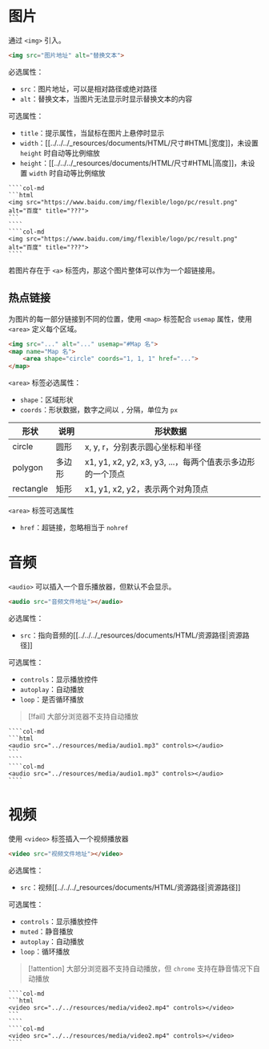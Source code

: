 # 图片

通过 `<img>` 引入。

```HTML
<img src="图片地址" alt="替换文本">
```

必选属性：
- `src`：图片地址，可以是相对路径或绝对路径
- `alt`：替换文本，当图片无法显示时显示替换文本的内容

可选属性：
- `title`：提示属性，当鼠标在图片上悬停时显示
- `width`：[[../../../_resources/documents/HTML/尺寸#HTML|宽度]]，未设置 `height` 时自动等比例缩放
- `height`：[[../../../_resources/documents/HTML/尺寸#HTML|高度]]，未设置 `width` 时自动等比例缩放
`````col
````col-md
```html
<img src="https://www.baidu.com/img/flexible/logo/pc/result.png" alt="百度" title="???">
```
````
````col-md
<img src="https://www.baidu.com/img/flexible/logo/pc/result.png" alt="百度" title="???">
````
`````
若图片存在于 `<a>` 标签内，那这个图片整体可以作为一个超链接用。
## 热点链接

为图片的每一部分链接到不同的位置，使用 `<map>` 标签配合 `usemap` 属性，使用 `<area>` 定义每个区域。

```HTML
<img src="..." alt="..." usemap="#Map 名">
<map name="Map 名">
    <area shape="circle" coords="1, 1, 1" href="...">
</map>
```

`<area>` 标签必选属性：
- `shape`：区域形状
- `coords`：形状数据，数字之间以 `,` 分隔，单位为 `px`

| 形状        | 说明  | 形状数据                                       |
| --------- | --- | ------------------------------------------ |
| circle    | 圆形  | x, y, r，分别表示圆心坐标和半径                        |
| polygon   | 多边形 | x1, y1, x2, y2, x3, y3, ...，每两个值表示多边形的一个顶点 |
| rectangle | 矩形  | x1, y1, x2, y2，表示两个对角顶点                    |

`<area>` 标签可选属性
- `href`：超链接，忽略相当于 `nohref`

# 音频

 `<audio>` 可以插入一个音乐播放器，但默认不会显示。

```HTML
<audio src="音频文件地址"></audio>
```
必选属性：
- `src`：指向音频的[[../../../_resources/documents/HTML/资源路径|资源路径]]

可选属性：
- `controls`：显示播放控件
- `autoplay`：自动播放
- `loop`：是否循环播放

> [!fail] 大部分浏览器不支持自动播放

`````col
````col-md
```html
<audio src="../resources/media/audio1.mp3" controls></audio>
```
````
````col-md
<audio src="../resources/media/audio1.mp3" controls></audio>
````
`````
# 视频

使用 `<video>` 标签插入一个视频播放器

```HTML
<video src="视频文件地址"></video>
```

必选属性：
- `src`：视频[[../../../_resources/documents/HTML/资源路径|资源路径]]

可选属性：
- `controls`：显示播放控件
- `muted`：静音播放
- `autoplay`：自动播放
- `loop`：循环播放

> [!attention] 大部分浏览器不支持自动播放，但 `chrome` 支持在静音情况下自动播放

`````col
````col-md
```html
<video src="../../resources/media/video2.mp4" controls></video>
```
````
````col-md
<video src="../../resources/media/video2.mp4" controls></video>
````
`````